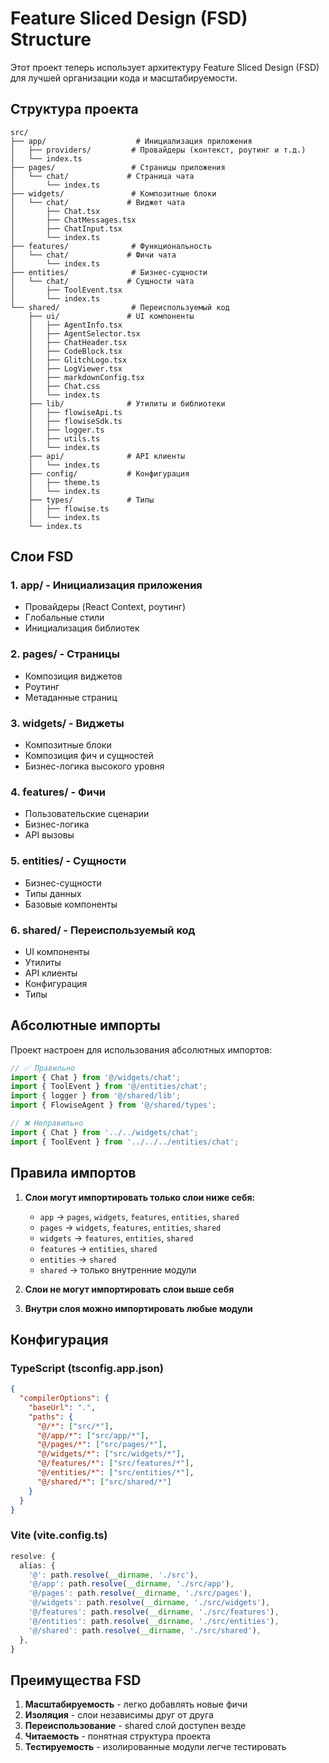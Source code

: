 # Feature Sliced Design (FSD) Structure

Этот проект теперь использует архитектуру Feature Sliced Design (FSD) для лучшей организации кода и масштабируемости.

## Структура проекта

```
src/
├── app/                    # Инициализация приложения
│   ├── providers/         # Провайдеры (контекст, роутинг и т.д.)
│   └── index.ts
├── pages/                 # Страницы приложения
│   └── chat/             # Страница чата
│       └── index.ts
├── widgets/               # Композитные блоки
│   └── chat/             # Виджет чата
│       ├── Chat.tsx
│       ├── ChatMessages.tsx
│       ├── ChatInput.tsx
│       └── index.ts
├── features/              # Функциональность
│   └── chat/             # Фичи чата
│       └── index.ts
├── entities/              # Бизнес-сущности
│   └── chat/             # Сущности чата
│       ├── ToolEvent.tsx
│       └── index.ts
└── shared/                # Переиспользуемый код
    ├── ui/               # UI компоненты
    │   ├── AgentInfo.tsx
    │   ├── AgentSelector.tsx
    │   ├── ChatHeader.tsx
    │   ├── CodeBlock.tsx
    │   ├── GlitchLogo.tsx
    │   ├── LogViewer.tsx
    │   ├── markdownConfig.tsx
    │   ├── Chat.css
    │   └── index.ts
    ├── lib/              # Утилиты и библиотеки
    │   ├── flowiseApi.ts
    │   ├── flowiseSdk.ts
    │   ├── logger.ts
    │   ├── utils.ts
    │   └── index.ts
    ├── api/              # API клиенты
    │   └── index.ts
    ├── config/           # Конфигурация
    │   ├── theme.ts
    │   └── index.ts
    ├── types/            # Типы
    │   ├── flowise.ts
    │   └── index.ts
    └── index.ts
```

## Слои FSD

### 1. **app/** - Инициализация приложения
- Провайдеры (React Context, роутинг)
- Глобальные стили
- Инициализация библиотек

### 2. **pages/** - Страницы
- Композиция виджетов
- Роутинг
- Метаданные страниц

### 3. **widgets/** - Виджеты
- Композитные блоки
- Композиция фич и сущностей
- Бизнес-логика высокого уровня

### 4. **features/** - Фичи
- Пользовательские сценарии
- Бизнес-логика
- API вызовы

### 5. **entities/** - Сущности
- Бизнес-сущности
- Типы данных
- Базовые компоненты

### 6. **shared/** - Переиспользуемый код
- UI компоненты
- Утилиты
- API клиенты
- Конфигурация
- Типы

## Абсолютные импорты

Проект настроен для использования абсолютных импортов:

```typescript
// ✅ Правильно
import { Chat } from '@/widgets/chat';
import { ToolEvent } from '@/entities/chat';
import { logger } from '@/shared/lib';
import { FlowiseAgent } from '@/shared/types';

// ❌ Неправильно
import { Chat } from '../../widgets/chat';
import { ToolEvent } from '../../../entities/chat';
```

## Правила импортов

1. **Слои могут импортировать только слои ниже себя:**
   - `app` → `pages`, `widgets`, `features`, `entities`, `shared`
   - `pages` → `widgets`, `features`, `entities`, `shared`
   - `widgets` → `features`, `entities`, `shared`
   - `features` → `entities`, `shared`
   - `entities` → `shared`
   - `shared` → только внутренние модули

2. **Слои не могут импортировать слои выше себя**

3. **Внутри слоя можно импортировать любые модули**

## Конфигурация

### TypeScript (tsconfig.app.json)
```json
{
  "compilerOptions": {
    "baseUrl": ".",
    "paths": {
      "@/*": ["src/*"],
      "@/app/*": ["src/app/*"],
      "@/pages/*": ["src/pages/*"],
      "@/widgets/*": ["src/widgets/*"],
      "@/features/*": ["src/features/*"],
      "@/entities/*": ["src/entities/*"],
      "@/shared/*": ["src/shared/*"]
    }
  }
}
```

### Vite (vite.config.ts)
```typescript
resolve: {
  alias: {
    '@': path.resolve(__dirname, './src'),
    '@/app': path.resolve(__dirname, './src/app'),
    '@/pages': path.resolve(__dirname, './src/pages'),
    '@/widgets': path.resolve(__dirname, './src/widgets'),
    '@/features': path.resolve(__dirname, './src/features'),
    '@/entities': path.resolve(__dirname, './src/entities'),
    '@/shared': path.resolve(__dirname, './src/shared'),
  },
}
```

## Преимущества FSD

1. **Масштабируемость** - легко добавлять новые фичи
2. **Изоляция** - слои независимы друг от друга
3. **Переиспользование** - shared слой доступен везде
4. **Читаемость** - понятная структура проекта
5. **Тестируемость** - изолированные модули легче тестировать 